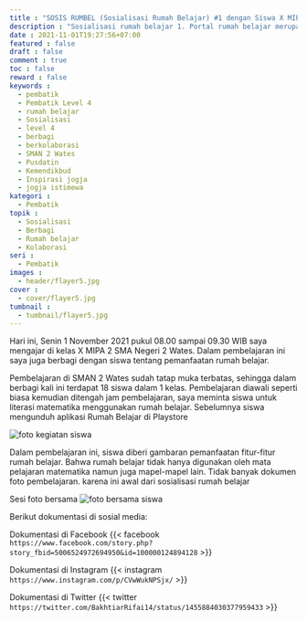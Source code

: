 ```yaml
---
title : "SOSIS RUMBEL (Sosialisasi Rumah Belajar) #1 dengan Siswa X MIPA 2 SMAN 2 Wates"
description : "Sosialisasi rumah belajar 1. Portal rumah belajar merupakan portal pendidikan yang diluncurkan oleh Kementerian Pendidikan dan Kebudayaan. Kegiatan sosialisasi ini merupakan wujud dari berbagi dan berkolaborasi memanfaatkan portal rumah belajar sebagai pendukung dalam kegiatan pembelajaran dan pendidikan."
date : 2021-11-01T19:27:56+07:00
featured : false
draft : false
comment : true
toc : false
reward : false
keywords : 
  - pembatik
  - Pembatik Level 4
  - rumah belajar
  - Sosialisasi
  - level 4
  - berbagi
  - berkolaborasi
  - SMAN 2 Wates
  - Pusdatin
  - Kemendikbud
  - Inspirasi jogja
  - jogja istimewa
kategori : 
  - Pembatik
topik :
  - Sosialisasi
  - Berbagi
  - Rumah belajar
  - Kolaborasi
seri : 
  - Pembatik
images : 
  - header/flayer5.jpg
cover : 
  - cover/flayer5.jpg
tumbnail :
  - tumbnail/flayer5.jpg
---
```


Hari ini, Senin 1 November 2021 pukul 08.00 sampai 09.30 WIB saya mengajar di kelas X MIPA 2 SMA Negeri 2 Wates. Dalam pembelajaran ini saya juga berbagi dengan siswa tentang pemanfaatan rumah belajar.

Pembelajaran di SMAN 2 Wates sudah tatap muka terbatas, sehingga dalam berbagi kali ini terdapat 18 siswa dalam 1 kelas. Pembelajaran diawali seperti biasa kemudian ditengah jam pembelajaran, saya meminta siswa untuk literasi matematika menggunakan rumah belajar. Sebelumnya siswa mengunduh aplikasi Rumah Belajar di Playstore

![foto kegiatan siswa](/images/pembatik/sosis1/gb1.jpg)

Dalam pembelajaran ini, siswa diberi gambaran pemanfaatan fitur-fitur rumah belajar. Bahwa rumah belajar tidak hanya digunakan oleh mata pelajaran matematika namun juga mapel-mapel lain. Tidak banyak dokumen foto pembelajaran. karena ini awal dari sosialisasi rumah belajar


Sesi foto bersama
![foto bersama siswa](/images/pembatik/sosis1/gball.jpeg)

Berikut dokumentasi di sosial media:


Dokumentasi di Facebook
{{<  facebook `https://www.facebook.com/story.php?story_fbid=5006524972694950&id=100000124894128` >}}

Dokumentasi di Instagram
{{< instagram `https://www.instagram.com/p/CVwWukNPSjx/` >}}

Dokumentasi di Twitter
{{< twitter `https://twitter.com/BakhtiarRifai14/status/1455884030377959433` >}}